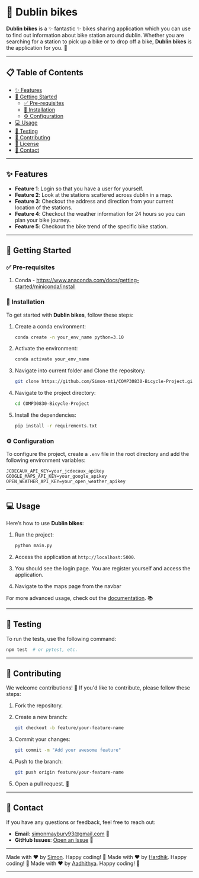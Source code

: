 # 🚀 Dublin bikes

**Dublin bikes** is a ✨ fantastic ✨ bikes sharing application which you can use to find out information about bike station around dublin. Whether you are searching for a station to pick up a bike or to drop off a bike, **Dublin bikes** is the application for you. 🎉

---

## 📋 Table of Contents

- [✨ Features](#-features)
- [🚀 Getting Started](#-getting-started)
  - [✅ Pre-requisites](#-pre-requisites)
  - [🔧 Installation](#-installation)
  - [⚙️ Configuration](#️-configuration)
- [💻 Usage](#-usage)
- [🧬 Testing](#-testing)
- [🤝 Contributing](#-contributing)
- [📝 License](#-license)
- [📧 Contact](#-contact)

---

## ✨ Features

- **Feature 1**: Login so that you have a user for yourself.
- **Feature 2**: Look at the stations scattered across dublin in a map.
- **Feature 3**: Checkout the address and direction from your current location of the stations.
- **Feature 4**: Checkout the weather information for 24 hours so you can plan your bike journey.
- **Feature 5**: Checkout the bike trend of the specific bike station.

---

## 🚀 Getting Started

### ✅ Pre-requisites

1. Conda - https://www.anaconda.com/docs/getting-started/miniconda/install

### 🔧 Installation

To get started with **Dublin bikes**, follow these steps:

1. Create a conda environment:

   ```bash
   conda create -n your_env_name python=3.10
   ```

2. Activate the environment:

   ```bash
   conda activate your_env_name
   ```

3. Navigate into current folder and Clone the repository:

   ```bash
   git clone https://github.com/Simon-mt1/COMP30830-Bicycle-Project.git
   ```

4. Navigate to the project directory:

   ```bash
   cd COMP30830-Bicycle-Project
   ```

5. Install the dependencies:
   ```bash
   pip install -r requirements.txt
   ```

### ⚙️ Configuration

To configure the project, create a `.env` file in the root directory and add the following environment variables:

```env
JCDECAUX_API_KEY=your_jcdecaux_apikey
GOOGLE_MAPS_API_KEY=your_google_apikey
OPEN_WEATHER_API_KEY=your_open_weather_apikey
```

---

## 💻 Usage

Here’s how to use **Dublin bikes**:

1. Run the project:

   ```bash
   python main.py
   ```

2. Access the application at `http://localhost:5000`.

3. You should see the login page. You are register yourself and access the application.

4. Navigate to the maps page from the navbar

For more advanced usage, check out the [documentation](#). 📚

---

## 🧬 Testing

To run the tests, use the following command:

```bash
npm test  # or pytest, etc.
```

---

## 🤝 Contributing

We welcome contributions! 🎉 If you'd like to contribute, please follow these steps:

1. Fork the repository.

2. Create a new branch:

   ```bash
   git checkout -b feature/your-feature-name
   ```

3. Commit your changes:

   ```bash
   git commit -m "Add your awesome feature"
   ```

4. Push to the branch:

   ```bash
   git push origin feature/your-feature-name
   ```

5. Open a pull request. 🚀

---

## 📧 Contact

If you have any questions or feedback, feel free to reach out:

- **Email**: simonmaybury93@gmail.com 📩
- **GitHub Issues**: [Open an Issue](https://github.com/Simon-mt1/COMP30830-Bicycle-Project/issues) 🐛

---

Made with ❤️ by [Simon](https://github.com/Simon-mt1). Happy coding! 🎉
Made with ❤️ by [Hardhik](https://github.com/hardhik1007-lab). Happy coding! 🎉
Made with ❤️ by [Aadhithya](https://github.com/AadhithyaGanesh). Happy coding! 🎉

---
